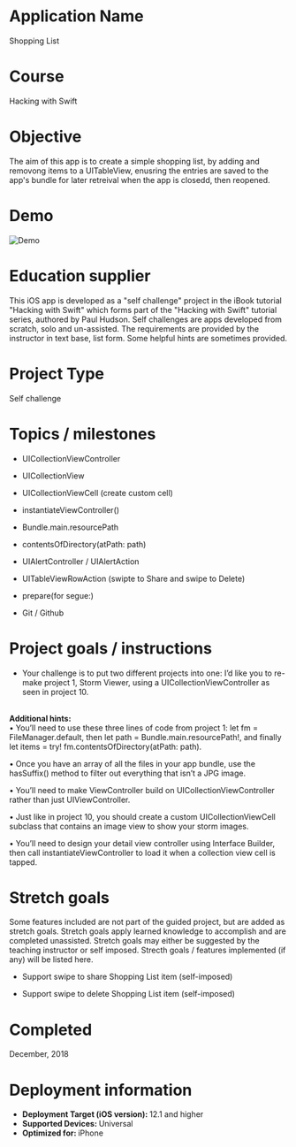 # Application Name
Shopping List

# Course
Hacking with Swift

# Objective
The aim of this app is to create a simple shopping list, by adding and removong items to a UITableView, enusring the entries are saved to the app's bundle for later retreival when the app is closedd, then reopened.

# Demo
![Demo](Demo_07122019.gif)


# Education supplier
This iOS app is developed as a "self challenge" project in the iBook tutorial "Hacking with Swift" which forms part of the "Hacking with Swift" tutorial series, authored by Paul Hudson. Self challenges are apps developed from scratch, solo and un-assisted. The requirements are provided by the instructor in text base, list form. Some helpful hints are sometimes provided.

# Project Type
Self challenge

# Topics / milestones
- UICollectionViewController

- UICollectionView

- UICollectionViewCell (create custom cell)

- instantiateViewController()

- Bundle.main.resourcePath

- contentsOfDirectory(atPath: path)

- UIAlertController / UIAlertAction

- UITableViewRowAction (swipte to Share and swipe to Delete)

- prepare(for segue:)

- Git / Github

# Project goals / instructions
- Your challenge is to put two different projects into one: I’d like you to re-make project 1, Storm Viewer, using a UICollectionViewController as seen in project 10.

</br> <strong> Additional hints: </strong> </br>
• You’ll need to use these three lines of code from project 1: let fm = FileManager.default, then let path = Bundle.main.resourcePath!, and finally let items = try! fm.contentsOfDirectory(atPath: path).

• Once you have an array of all the files in your app bundle, use the hasSuffix() method to filter out everything that isn’t a JPG image.

• You’ll need to make ViewController build on UICollectionViewController rather than just UIViewController.

• Just like in project 10, you should create a custom UICollectionViewCell subclass that contains an image view to show your storm images.

• You’ll need to design your detail view controller using Interface Builder, then call instantiateViewController to load it when a collection view cell is tapped.

# Stretch goals
Some features included are not part of the guided project, but are added as stretch goals. Stretch goals apply learned knowledge to accomplish and are completed unassisted. Stretch goals may either be suggested by the teaching instructor or self imposed. Strecth goals / features implemented (if any) will be listed here.

- Support swipe to share Shopping List item (self-imposed)

- Support swipe to delete Shopping List item (self-imposed)

# Completed
December, 2018

# Deployment information
- <strong>Deployment Target (iOS version): </strong>12.1 and higher
- <strong>Supported Devices: </strong>Universal
- <strong>Optimized for: </strong>iPhone

